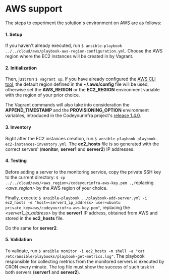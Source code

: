 # AWS support

The steps to experiment the solution's environment on AWS are as follows:

#### 1. Setup

If you haven't already executed, run `$ ansible-playbook ../../cloud/aws/playbook-aws-region-configuration.yml`. Choose the AWS region where the EC2 instances will be created in by Vagrant.

#### 2. Initialization

Then, just run `$ vagrant up`. If you have already configured the [AWS CLI tool](http://docs.aws.amazon.com/cli/latest/userguide/cli-chap-welcome.html), the default region defined in the **~/.aws/config** file will be used, otherwise set the **AWS_REGION** or the **EC2_REGION** environment variable with the region of your prior choice.

The Vagrant commands will also take into consideration the **APPEND_TIMESTAMP** and the **PROVISIONING_OPTION** environment variables, introduced in the Codeyourinfra project's [release 1.4.0](https://github.com/esign-consulting/codeyourinfra/tree/1.4.0).

#### 3. Inventory

Right after the EC2 instances creation, run `$ ansible-playbook playbook-ec2-instances-inventory.yml`. The **ec2_hosts** file is so generated with the correct servers' (**monitor**, **server1** and **server2**) IP addresses.

#### 4. Testing

Before adding a server to the monitoring service, copy the private SSH key to the current directory: `$ cp ../../cloud/aws/<aws_region>/codeyourinfra-aws-key.pem .`, replacing *<aws_region>* by the AWS region of your choice.

Finally, execute `$ ansible-playbook ../playbook-add-server.yml -i ec2_hosts -e "host=<server1_ip_address> user=ubuntu private_key=aws/codeyourinfra-aws-key.pem"`, replacing the *<server1_ip_address>* by the **server1** IP address, obtained from AWS and stored in the **ec2_hosts** file.

Do the same for **server2**.

#### 5. Validation

To validate, run `$ ansible monitor -i ec2_hosts -m shell -a "cat /etc/ansible/playbooks/playbook-get-metrics.log"`. The playbook responsible for collecting metrics from the monitored servers is executed by CRON every minute. The log file must show the success of such task in both servers (**server1** and **server2**).